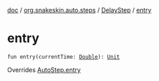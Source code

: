 [doc](../../index.md) / [org.snakeskin.auto.steps](../index.md) / [DelayStep](index.md) / [entry](./entry.md)

# entry

`fun entry(currentTime: `[`Double`](https://kotlinlang.org/api/latest/jvm/stdlib/kotlin/-double/index.html)`): `[`Unit`](https://kotlinlang.org/api/latest/jvm/stdlib/kotlin/-unit/index.html)

Overrides [AutoStep.entry](../-auto-step/entry.md)

